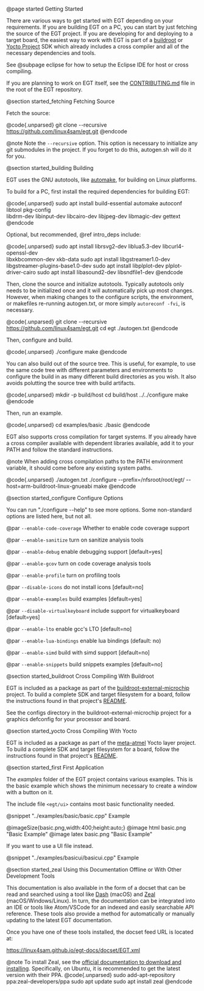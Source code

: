 @page started Getting Started

There are various ways to get started with EGT depending on your requirements.
If you are building EGT on a PC, you can start by just fetching the source of
the EGT project.  If you are developing for and deploying to a target board,
the easiest way to work with EGT is part of a
[buildroot](https://www.linux4sam.org/bin/view/Linux4SAM/BuildRoot)
or [Yocto Project](https://www.linux4sam.org/bin/view/Linux4SAM/YoctoProject)
SDK which already includes a cross compiler and all of the necessary
dependencies and tools.

See @subpage eclipse for how to setup the Eclipse IDE for host or cross compiling.

If you are planning to work on EGT itself, see the
<a href="https://github.com/linux4sam/egt/blob/master/CONTRIBUTING.md">CONTRIBUTING.md</a>
file in the root of the EGT repository.

@section started_fetching Fetching Source

Fetch the source:

@code{.unparsed}
git clone --recursive https://github.com/linux4sam/egt.git
@endcode

@note Note the `--recursive` option.  This option is necessary to initialize any
git submodules in the project.  If you forget to do this, autogen.sh will do it
for you.

@section started_building Building

EGT uses the GNU autotools, like
[automake](https://www.gnu.org/software/automake/manual/html_node/index.html),
for building on Linux platforms.

To build for a PC, first install the required dependencies for building EGT:

@code{.unparsed}
sudo apt install build-essential automake autoconf libtool pkg-config \
    libdrm-dev libinput-dev libcairo-dev libjpeg-dev libmagic-dev gettext
@endcode

Optional, but recommended, @ref intro_deps include:

@code{.unparsed}
sudo apt install librsvg2-dev liblua5.3-dev libcurl4-openssl-dev \
     libxkbcommon-dev xkb-data
sudo apt install libgstreamer1.0-dev libgstreamer-plugins-base1.0-dev
sudo apt install libplplot-dev plplot-driver-cairo
sudo apt install libasound2-dev libsndfile1-dev
@endcode

Then, clone the source and initialize autotools.  Typically autotools only needs
to be initialized once and it will automatically pick up most changes.  However,
when making changes to the configure scripts, the environment, or makefiles
re-running autogen.txt, or more simply `autoreconf -fvi`, is necessary.

@code{.unparsed}
git clone --recursive https://github.com/linux4sam/egt.git
cd egt
./autogen.txt
@endcode

Then, configure and build.

@code{.unparsed}
./configure
make
@endcode

You can also build out of the source tree.  This is useful, for example, to use
the same code tree with different parameters and environments to configure the
build in as many different build directories as you wish.  It also avoids
polutting the source tree with build artifacts.

@code{.unparsed}
mkdir -p build/host
cd build/host
../../configure
make
@endcode

Then, run an example.

@code{.unparsed}
cd examples/basic
./basic
@endcode

EGT also supports cross compilation for target systems. If you already have a
cross compiler available with dependent libraries available, add it to your
PATH and follow the standard instructions.

@note When adding cross compilation paths to the PATH environment variable, it
should come before any existing system paths.

@code{.unparsed}
./autogen.txt
./configure --prefix=/nfsroot/root/egt/ --host=arm-buildroot-linux-gnueabi
make
@endcode

@section started_configure Configure Options

You can run "./configure --help" to see more options.  Some non-standard
options are listed here, but not all.

@par `--enable-code-coverage`
Whether to enable code coverage support

@par `--enable-sanitize`
turn on sanitize analysis tools

@par `--enable-debug`
enable debugging support [default=yes]

@par `--enable-gcov`
turn on code coverage analysis tools

@par `--enable-profile`
turn on profiling tools

@par `--disable-icons`
do not install icons [default=no]

@par `--enable-examples`
build examples [default=yes]

@par `--disable-virtualkeyboard`
include support for virtualkeyboard [default=yes]

@par `--enable-lto`
enable gcc's LTO [default=no]

@par `--enable-lua-bindings`
enable lua bindings (default: no)

@par `--enable-simd`
build with simd support [default=no]

@par `--enable-snippets`
build snippets examples [default=no]


@section started_buildroot Cross Compiling With Buildroot

EGT is included as a package as part of the
[buildroot-external-microchip](https://github.com/linux4sam/buildroot-external-microchip)
project. To build a complete SDK and target filesystem for a board, follow the
instructions found in that project's
<a href="https://github.com/linux4sam/buildroot-external-microchip/blob/master/README.md">README</a>.

See the configs directory in the buildroot-external-microchip project for
a graphics defconfig for your processor and board.


@section started_yocto Cross Compiling With Yocto

EGT is included as a package as part of the
[meta-atmel](https://github.com/linux4sam/meta-atmel) Yocto layer project. To
build a complete SDK and target filesystem for a board, follow the
instructions found in that project's
[README](https://github.com/linux4sam/meta-atmel/blob/warrior/README).


@section started_first First Application

The *examples* folder of the EGT project contains various examples.  This is the
basic example which shows the minimum necessary to create a window with a button
on it.

The include file `<egt/ui>` contains most basic functionality needed.

@snippet "../examples/basic/basic.cpp" Example

@imageSize{basic.png,width:400;height:auto;}
@image html basic.png "Basic Example"
@image latex basic.png "Basic Example"

If you want to use a UI file instead.

@snippet "../examples/basicui/basicui.cpp" Example


@section started_zeal Using this Documentation Offline or With Other Development Tools

This documentation is also available in the form of a docset that can be
read and searched using a tool like [Dash](https://kapeli.com/dash) (macOS) and
[Zeal](https://zealdocs.org/) (macOS/Windows/Linux).  In turn, the documentation
can be integrated into an IDE or tools like Atom/VSCode for an indexed and
easily searchable API reference.  These tools also provide a method for
automatically or manually updating to the latest EGT documentation.

Once you have one of these tools installed, the docset feed URL is located at:

https://linux4sam.github.io/egt-docs/docset/EGT.xml

@note To install Zeal, see the [official documentation to download and
    installing](https://zealdocs.org/download.html).  Specifically, on Ubuntu,
    it is recommended to get the latest version with their PPA.
    @code{.unparsed}
    sudo add-apt-repository ppa:zeal-developers/ppa
    sudo apt update
    sudo apt install zeal
    @endcode
